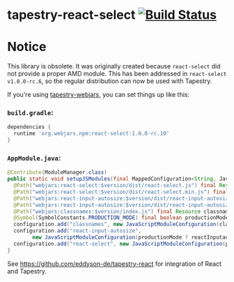 # tapestry-react-select [![Build Status](https://travis-ci.org/eddyson-de/tapestry-react-select.svg?branch=master)](https://travis-ci.org/eddyson-de/tapestry-react-select)
# Notice
This library is obsolete. It was originally created because `react-select` did not provide a proper AMD module. This has been addressed in `react-select v1.0.0-rc.6`, so the regular distribution can now be used with Tapestry.

If you're using [tapestry-webjars](https://github.com/eddyson-de/tapestry-webjars), you can set things up like this:

### `build.gradle`:
```groovy
dependencies {
  runtime 'org.webjars.npm:react-select:1.0.0-rc.10'
}
```
### `AppModule.java`:
```java
@Contribute(ModuleManager.class)
public static void setupJSModules(final MappedConfiguration<String, JavaScriptModuleConfiguration> configuration,
  @Path("webjars:react-select:$version/dist/react-select.js") final Resource reactSelect,
  @Path("webjars:react-select:$version/dist/react-select.min.js") final Resource reactSelectMin,
  @Path("webjars:react-input-autosize:$version/dist/react-input-autosize.js") final Resource reactInputautoSize,
  @Path("webjars:react-input-autosize:$version/dist/react-input-autosize.min.js") final Resource reactInputautoSizeMin,
  @Path("webjars:classnames:$version/index.js") final Resource classnames,
  @Symbol(SymbolConstants.PRODUCTION_MODE) final boolean productionMode) {
  configuration.add("classnames", new JavaScriptModuleConfiguration(classnames));
  configuration.add("react-input-autosize",
        new JavaScriptModuleConfiguration(productionMode ? reactInputautoSizeMin : reactInputautoSize));
  configuration.add("react-select", new JavaScriptModuleConfiguration(productionMode ? reactSelectMin : reactSelect));
}
```
See https://github.com/eddyson-de/tapestry-react for integration of React and Tapestry.
